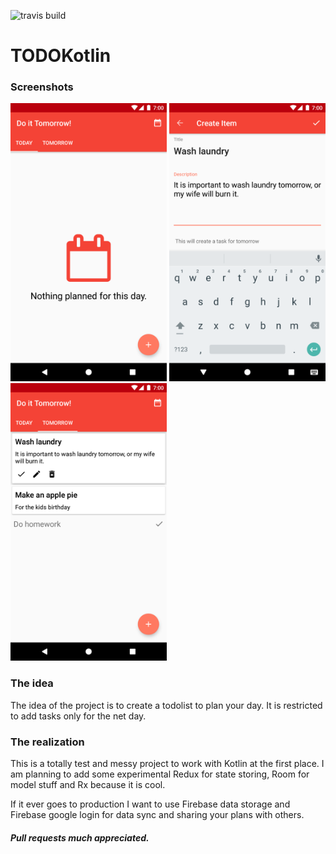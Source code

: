 ![travis build](https://travis-ci.org/ariedov/TODOKotlin.svg?branch=master)

TODOKotlin
==========

### Screenshots
<img src="https://raw.githubusercontent.com/ariedov/TODOKotlin/master/screenshots/empty_list.png" width="250px" /> <img src="https://raw.githubusercontent.com/ariedov/TODOKotlin/master/screenshots/add_item.png" width="250px" /> <img src="https://raw.githubusercontent.com/ariedov/TODOKotlin/master/screenshots/item_list.png" width="250px" /> 

### The idea
The idea of the project is to create a todolist to plan your day. 
It is restricted to add tasks only for the net day.

### The realization
This is a totally test and messy project to work with Kotlin at the first place. 
I am planning to add some experimental Redux for state storing, Room for model stuff and Rx because it is cool.

If it ever goes to production I want to use Firebase data storage and Firebase google login for data sync and sharing your plans with others.

##### Pull requests much appreciated.
